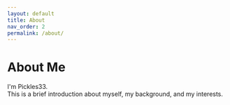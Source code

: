 ```yaml
---
layout: default
title: About
nav_order: 2
permalink: /about/
---
```


# About Me

I'm Pickles33.  
This is a brief introduction about myself, my background, and my interests.
